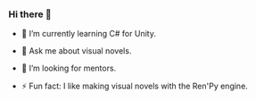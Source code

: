 ### Hi there 👋

- 🌱 I’m currently learning C# for Unity.
- 💬 Ask me about visual novels.
- 🤔 I’m looking for mentors.

- ⚡ Fun fact: I like making visual novels with the Ren'Py engine. 

<!--
**Cuaima/cuaima** is a ✨ _special_ ✨ repository because its `README.md` (this file) appears on your GitHub profile.

Here are some ideas to get you started:

- 🔭 I’m currently working on ...
- 🌱 I’m currently learning ...
- 👯 I’m looking to collaborate on ...
- 🤔 I’m looking for help with ...
- 💬 Ask me about ...
- 📫 How to reach me: ...
- 😄 Pronouns: ...
- ⚡ Fun fact: ...
-->
